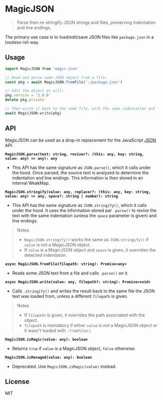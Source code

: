 # MagicJSON
> Parse then re-stringify JSON strings and files, preserving indentation and line endings.

The primary use case is to load/edit/save JSON files like `package.json` in a lossless-ish way.


## Usage

```ts
import MagicJSON from 'magic-json'

// Read and parse some JSON object from a file:
const pkg = await MagicJSON.fromFile('./package.json')

// Edit the object at will:
pkg.version = '2.0.0'
delete pkg.private

// Then write it back to the same file, with the same indentation and line endings:
await MagicJSON.write(pkg)
```


## API

MagicJSON can be used as a drop-in replacement for the JavaScript [JSON](https://developer.mozilla.org/en-US/docs/Web/JavaScript/Reference/Global_Objects/JSON) API.


**`MagicJSON.parse(text: string, reviver?: (this: any, key: string, value: any) => any): any`**
- This API has the same signature as `JSON.parse()`, which it calls under the hood. Once parsed, the source text is analyzed to determine the indentation and line endings. This information is then stored in an internal WeakMap.

**`MagicJSON.stringify(value: any, replacer?: (this: any, key: string, value: any) => any, space?: string | number): string`**
- This API has the same signature as `JSON.stringify()`, which it calls under the hood. It uses the information stored par `.parse()` to revive the text with the same indentation (unless the `space` parameter is given) and line endings.

> Notes
> - `MagicJSON.stringify()` works the same as `JSON.stringify()` if `value` is not a MagicJSON object.
> - If `value` *is* a MagicJSON object and `space` is given, it overrides the detected indentation.

**`async MagicJSON.fromFile(filepath: string): Promise<any>`**
- Reads some JSON text from a file and calls `.parse()` on it.

**`async MagicJSON.write(value: any, filepath?: string): Promise<void>`**
- Calls `.stringify()` and writes the result back to the same file the JSON text was loaded from, unless a different `filepath` is given.

> Notes
> - If `filepath` is given, it overrides the path associated with the object.
> - `filepath` is mandatory if either `value` is not a MagicJSON object or it wasn't loaded with `.fromFile()`.

**`MagicJSON.isMagic(value: any): boolean`**
- Returns `true` if `value` is a MagicJSON object, `false` otherwise.

**`MagicJSON.isManaged(value: any): boolean`**
- Deprecated. Use `MagicJSON.isMagic(value)` instead.


## License
MIT
